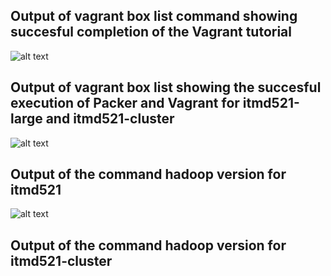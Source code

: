 ## Output of vagrant box list command showing succesful completion of the Vagrant tutorial
![alt text](https://github.com/illinoistech-itm/sravichandar/blob/master/ITMD-521/Images/Vagrant%20Box%20List.jpg "Output1")
## Output of vagrant box list showing the succesful execution of Packer and Vagrant for itmd521-large and itmd521-cluster
![alt text](https://github.com/illinoistech-itm/sravichandar/blob/master/ITMD-521/Images/Vagrant%20box%20List%20for%20vangrant%20and%20packer.jpg "Output2")
## Output of the command hadoop version for itmd521
![alt text](https://github.com/illinoistech-itm/sravichandar/blob/master/ITMD-521/Images/Hadoop%20Version.jpg "Output3")
## Output of the command hadoop version for itmd521-cluster



